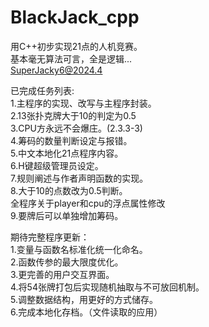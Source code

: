 # BlackJack_cpp
用C++初步实现21点的人机竞赛。   
基本毫无算法可言，全是逻辑...   
SuperJacky6@2024.4   

已完成任务列表:   
1.主程序的实现、改写与主程序封装。    
2.13张扑克牌大于10的判定为0.5  
3.CPU方永远不会爆庄。(2.3.3-3)   
4.筹码的数量判断设定与报错。   
5.中文本地化21点程序内容。  
6.H键超级管理员设定。    
7.规则阐述与作者声明函数的实现。  
8.大于10的点数改为0.5判断。  
全程序关于player和cpu的浮点属性修改  
9.要牌后可以单独增加筹码。  


期待完整程序更新：    
1.变量与函数名标准化统一化命名。  
2.函数传参的最大限度优化。  
3.更完善的用户交互界面。  
4.将54张牌打包后实现随机抽取与不可放回机制。  
5.调整数据结构，用更好的方式储存。  
6.完成本地化存档。（文件读取的应用）  